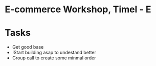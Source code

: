 # E-commerce Workshop, Timel - E

# Tasks
- Get good base
- !Start building asap to undestand better
- Group call to create some minmal order
